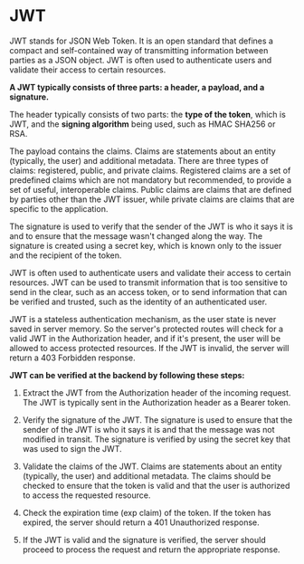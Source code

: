 # JWT

JWT stands for JSON Web Token. It is an open standard that defines a compact and self-contained way of transmitting information between parties as a JSON object. JWT is often used to authenticate users and validate their access to certain resources.

**A JWT typically consists of three parts: a header, a payload, and a signature.**

The header typically consists of two parts: the **type of the token**, which is JWT, and the **signing algorithm** being used, such as HMAC SHA256 or RSA.

The payload contains the claims. Claims are statements about an entity (typically, the user) and additional metadata. There are three types of claims: registered, public, and private claims. Registered claims are a set of predefined claims which are not mandatory but recommended, to provide a set of useful, interoperable claims. Public claims are claims that are defined by parties other than the JWT issuer, while private claims are claims that are specific to the application.

The signature is used to verify that the sender of the JWT is who it says it is and to ensure that the message wasn't changed along the way. The signature is created using a secret key, which is known only to the issuer and the recipient of the token.

JWT is often used to authenticate users and validate their access to certain resources. JWT can be used to transmit information that is too sensitive to send in the clear, such as an access token, or to send information that can be verified and trusted, such as the identity of an authenticated user.

JWT is a stateless authentication mechanism, as the user state is never saved in server memory. So the server's protected routes will check for a valid JWT in the Authorization header, and if it's present, the user will be allowed to access protected resources. If the JWT is invalid, the server will return a 403 Forbidden response.


**JWT can be verified at the backend by following these steps:**

1. Extract the JWT from the Authorization header of the incoming request. The JWT is typically sent in the Authorization header as a Bearer token.

2. Verify the signature of the JWT. The signature is used to ensure that the sender of the JWT is who it says it is and that the message was not modified in transit. The signature is verified by using the secret key that was used to sign the JWT.

3. Validate the claims of the JWT. Claims are statements about an entity (typically, the user) and additional metadata. The claims should be checked to ensure that the token is valid and that the user is authorized to access the requested resource.

4. Check the expiration time (exp claim) of the token. If the token has expired, the server should return a 401 Unauthorized response.

5. If the JWT is valid and the signature is verified, the server should proceed to process the request and return the appropriate response.